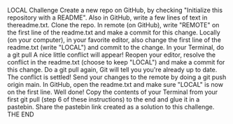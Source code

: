   LOCAL
Challenge
    Create a new repo on GitHub, by checking "Initialize this repository with a README".
    Also in GitHub, write a few lines of text in thereadme.txt.
    Clone the repo.
    In remote (on GitHub), write "REMOTE" on the first line of the readme.txt and make a commit for this change.
    Locally (on your computer), in your favorite editor, also change the first line of the readme.txt (write "LOCAL") and commit to the change.
    In your Terminal, do a git pull A nice little conflict will appear!
    Reopen your editor, resolve the conflict in the readme.txt (choose to keep "LOCAL") and make a commit for this change.
    Do a git pull again, Git will tell you you're already up to date. The conflict is settled!
    Send your changes to the remote by doing a git push origin main.
    In GitHub, open the readme.txt and make sure "LOCAL" is now on the first line. Well done!
    Copy the contents of your Terminal from your first git pull (step 6 of these instructions) to the end and glue it in a pastebin.
    Share the pastebin link created as a solution to this challenge.
    THE END